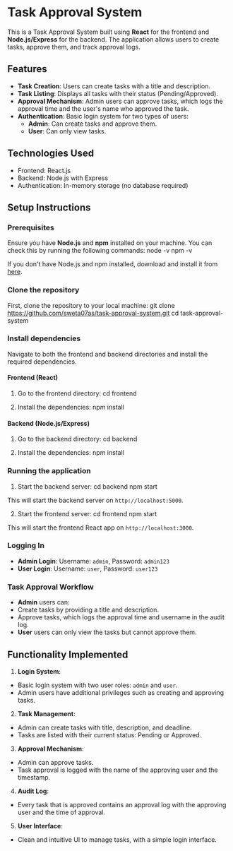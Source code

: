 # Task Approval System

This is a Task Approval System built using **React** for the frontend and **Node.js/Express** for the backend. The application allows users to create tasks, approve them, and track approval logs.

## Features
- **Task Creation**: Users can create tasks with a title and description.
- **Task Listing**: Displays all tasks with their status (Pending/Approved).
- **Approval Mechanism**: Admin users can approve tasks, which logs the approval time and the user's name who approved the task.
- **Authentication**: Basic login system for two types of users:
  - **Admin**: Can create tasks and approve them.
  - **User**: Can only view tasks.

## Technologies Used
- Frontend: React.js
- Backend: Node.js with Express
- Authentication: In-memory storage (no database required)

## Setup Instructions

### Prerequisites
Ensure you have **Node.js** and **npm** installed on your machine. You can check this by running the following commands:
node -v npm -v

If you don't have Node.js and npm installed, download and install it from [here](https://nodejs.org/).

### Clone the repository
First, clone the repository to your local machine:
git clone https://github.com/sweta07as/task-approval-system.git cd task-approval-system

### Install dependencies
Navigate to both the frontend and backend directories and install the required dependencies.

#### Frontend (React)
1. Go to the frontend directory:
cd frontend

2. Install the dependencies:
npm install

#### Backend (Node.js/Express)
1. Go to the backend directory:
cd backend

2. Install the dependencies:
npm install

### Running the application
1. Start the backend server:
cd backend npm start

This will start the backend server on `http://localhost:5000`.

2. Start the frontend server:
cd frontend npm start

This will start the frontend React app on `http://localhost:3000`.

### Logging In
- **Admin Login**: Username: `admin`, Password: `admin123`
- **User Login**: Username: `user`, Password: `user123`

### Task Approval Workflow
- **Admin** users can:
- Create tasks by providing a title and description.
- Approve tasks, which logs the approval time and username in the audit log.
- **User** users can only view the tasks but cannot approve them.

## Functionality Implemented
1. **Login System**:
- Basic login system with two user roles: `admin` and `user`.
- Admin users have additional privileges such as creating and approving tasks.

2. **Task Management**:
- Admin can create tasks with title, description, and deadline.
- Tasks are listed with their current status: Pending or Approved.

3. **Approval Mechanism**:
- Admin can approve tasks.
- Task approval is logged with the name of the approving user and the timestamp.

4. **Audit Log**:
- Every task that is approved contains an approval log with the approving user and the time of approval.

5. **User Interface**:
- Clean and intuitive UI to manage tasks, with a simple login interface.
